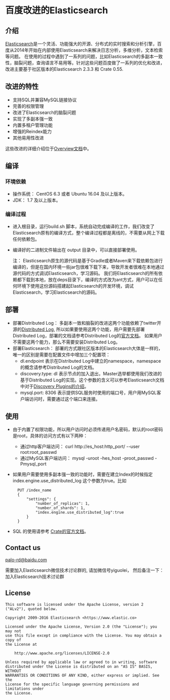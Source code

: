 # 百度改进的Elasticsearch
## 介绍
[Elasticsearch](https://github.com/elastic/elasticsearch)是一个灵活、功能强大的开源、分布式的实时搜索和分析引擎，百度从2014年开始在内部使用Elasticsearch来解决日志分析，多维分析，文本检索等问题。 在使用的过程中遇到了一系列的问题，比如Elasticsearch的多副本一致性，脑裂问题，查询语言不易用等。针对这些问题百度做了一系列的优化和改进，改进主要基于社区版本的Elasticsearch 2.3.3 和 Crate 0.55.

## 改进的特性

- 支持SQL并兼容MySQL链接协议
- 完善的权限管理
- 改进了Elasticsearch的脑裂问题
- 实现了多副本强一致
- 内置多租户管理功能
- 增强的Reindex能力
- 其他易用性改进

这些改进的详细介绍位于[Overview文档](./docs/overview.md)中。

## 编译

### 环境依赖

- 操作系统： CentOS 6.3 或者 Ubuntu 16.04 及以上版本。
- JDK： 1.7 及以上版本。

### 编译过程

- 进入根目录，运行build.sh 脚本，系统自动完成编译的工作，我们改变了Elasticsearch原有的编译方式，整个编译过程都是离线的，不需要从网上下载任何依赖包。
- 编译好的二进制文件输出在 output 目录中，可以直接部署使用。

	注： Elasticsearch原生的源代码是基于Gradle或者Maven来下载依赖包进行编译的，但是在国内环境一些jar包很难下载下来，导致开发者很难在本地通过源代码的方式调试Elasticsearch，学习源码。 我们将Elasticsearch的所有依赖都下载到本地，放在deps目录下，编译的方式改为ant方式，用户可以在任何环境下使用这份源码搭建起Elasticsearch的开发环境，调试Elasticsearch，学习Elasticsearch的源码。

## 部署
- 部署Distributed Log： 多副本一致和脑裂的改进这两个功能依赖了twitter开源的[Distributed Log](http://distributedlog.incubator.apache.org/docs/latest/ "Distributed Log"), 所以如果要使用这两个功能，用户需要先部署Distributed Log，部署的文档请参考Distributed Log的[官方文档](http://distributedlog.incubator.apache.org/docs/latest/deployment/cluster)。 如果用户不需要这两个能力，那么不需要安装Distributed Log。
- 部署Elasticsearch： 部署的方式跟社区版本的Elasticsearch大体是一样的，唯一的区别是需要在配置文件中增加三个配置项：
	- dl.endpoint 表示在Distributed Log中建立的namespace，namespace的概念请参考Distributed Log的文档。
	- discovery.type: dl 表示节点的加入退出，Master选举都使用我们改进的基于Distributed Log的实现。这个参数的含义可以参考Elasticsearch文档中对于[Discovery Plugins的介绍](https://www.elastic.co/guide/en/elasticsearch/plugins/current/discovery.html)。
	- mysql.port: 8306 表示提供SQL服务时使用的端口号，用户用MySQL客户端访问时，需要通过这个端口来连接。

## 使用
- 由于内置了权限功能，所以用户访问时必须传递用户名密码，默认的root密码是root，具体的访问方式有以下两种：
	-  通过http客户端访问：  curl http://es_host:http_port/ --user root:root_passwd 
	-  通过MySQL客户端访问： mysql -uroot -hes_host -proot_passwd -Pmysql_port
- 如果用户需要使用多副本强一致的功能时，需要在建立Index的时候指定index.engine.use_distributed_log 这个参数为true。比如

		PUT /index_name
		{
		    "settings": {
		        "number_of_replicas": 1,
		        "number_of_shards": 1,
		        "index.engine.use_distributed_log":true
		    }
		}
- SQL 的使用请参考 [Crate的官方文档](https://crate.io/docs/reference/sql/ddl/basics.html)。

## Contact us

palo-rd@baidu.com

需要加入Elasticsearch微信技术讨论群的, 请加微信号yiguolei， 然后备注一下： 加入Elasticsearch技术讨论群


## License

	This software is licensed under the Apache License, version 2 ("ALv2"), quoted below.
	
	Copyright 2009-2016 Elasticsearch <https://www.elastic.co>
	
	Licensed under the Apache License, Version 2.0 (the "License"); you may not
	use this file except in compliance with the License. You may obtain a copy of
	the License at
	
	    http://www.apache.org/licenses/LICENSE-2.0
	
	Unless required by applicable law or agreed to in writing, software
	distributed under the License is distributed on an "AS IS" BASIS, WITHOUT
	WARRANTIES OR CONDITIONS OF ANY KIND, either express or implied. See the
	License for the specific language governing permissions and limitations under
	the License.
